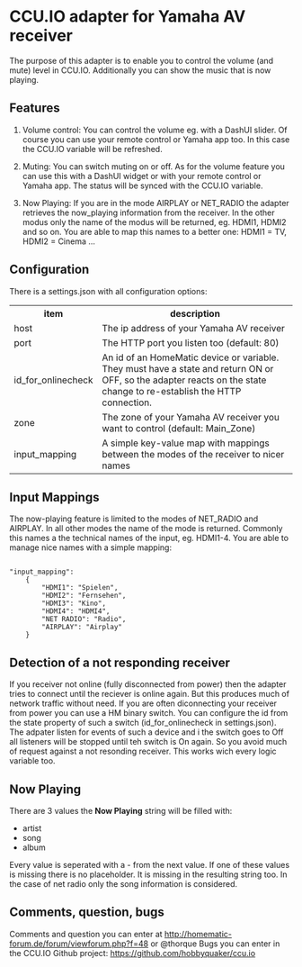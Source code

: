 CCU.IO adapter for Yamaha AV receiver
=========================================

The purpose of this adapter is to enable you to control the volume (and mute) level in CCU.IO. Additionally you can
show the music that is now playing.

Features
-----------------------------------------
1. Volume control: You can control the volume eg. with a DashUI slider. Of course you can use your remote control or
Yamaha app too. In this case the CCU.IO variable will be refreshed.

2. Muting: You can switch muting on or off. As for the volume feature you can use this with a DashUI widget or with your
remote control or Yamaha app. The status will be synced with the CCU.IO variable.

3. Now Playing: If you are in the mode AIRPLAY or NET_RADIO the adapter retrieves the now_playing information from the
receiver. In the other modus only the name of the modus will be returned, eg. HDMI1, HDMI2 and so on. You are able to
map this names to a better one: HDMI1 = TV, HDMI2 = Cinema ...

Configuration
------------------------------------------
There is a settings.json with all configuration options:

<table>
    <tr>
        <th>item</th>
        <th>description</th>
    </tr>
    <tr>
        <td>host</td>
        <td>The ip address of your Yamaha AV receiver</td>
    </tr>
    <tr>
        <td>port</td>
        <td>The HTTP port you listen too (default: 80)</td>
    </tr>
    <tr>
        <td>id_for_onlinecheck</td>
        <td>An id of an HomeMatic device or variable. They must have a state and return ON or OFF, so the adapter reacts
        on the state change to re-establish the HTTP connection.</td>
    </tr>
    <tr>
        <td>zone</td>
        <td>The zone of your Yamaha AV receiver you want to control (default: Main_Zone)</td>
    </tr>
    <tr>
        <td>input_mapping</td>
        <td>A simple key-value map with mappings between the modes of the receiver to nicer names</td>
    </tr>
</table>

Input Mappings
----------------------------------------
The now-playing feature is limited to the modes of NET_RADIO and AIRPLAY. In all other modes the name of the mode is
returned. Commonly this names a the technical names of the input, eg. HDMI1-4.
You are able to manage nice names with a simple mapping:
<pre><code>
"input_mapping":
    {
        "HDMI1": "Spielen",
        "HDMI2": "Fernsehen",
        "HDMI3": "Kino",
        "HDMI4": "HDMI4",
        "NET RADIO": "Radio",
        "AIRPLAY": "Airplay"
    }
</code></pre>


Detection of a not responding receiver
----------------------------------------------------
If you receiver not online (fully disconnected from power) then the adapter tries to connect until the reciever is
online again. But this produces much of network traffic without need.
If you are often diconnecting your receiver from power you can use a HM binary switch. You can configure the id from
the state property of such a switch (id_for_onlinecheck in settings.json). The adpater listen for events of such a
device and i the switch goes to Off all listeners will be stopped until teh switch is On again. So you avoid much of
request against a not resonding receiver.
This works wich every logic variable too.


Now Playing
---------------------------------------------------
There are 3 values the **Now Playing** string will be filled with:
- artist
- song
- album

Every value is seperated with a - from the next value. If one of these values is missing there is no placeholder. It is
missing in the resulting string too.
In the case of net radio only the song information is considered.

Comments, question, bugs
----------------------------------------------------
Comments and question you can enter at http://homematic-forum.de/forum/viewforum.php?f=48 or @thorque
Bugs you can enter in the CCU.IO Github project: https://github.com/hobbyquaker/ccu.io


